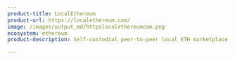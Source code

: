 ```yaml
---
product-title: LocalEthereum
product-url: https://localethereum.com/
image: /images/output_md/httpslocalethereumcom.png
ecosystem: ethereum
product-description: Self-custodial peer-to-peer local ETH marketplace.

---
```

